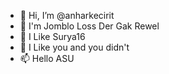 - 👋 Hi, I’m @anharkecirit
- 👀 I'm Jomblo Loss Der Gak Rewel
- 🌱 I Like Surya16
- 💞️ I Like you and you didn't
- 📫 Hello ASU

<!---
anharkecirit/anharkecirit is a ✨ special ✨ repository because its `README.md` (this file) appears on your GitHub profile.
You can click the Preview link to take a look at your changes.
--->
